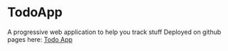 # TodoApp

A progressive web application to help you track stuff
Deployed on github pages here: [Todo App](https://chchptatofvr.github.io/TodoApp/)
